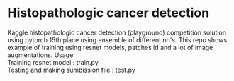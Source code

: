 # Histopathologic cancer detection
Kaggle histopathologic cancer detection (playground) competition solution using pytorch 
15th place using ensemble of different nn's. This repo shows example of training using resnet models, patches id and a lot of image augmentations. 
Usage:  
Training resnet model : train.py  
Testing and making sumbission file : test.py   
